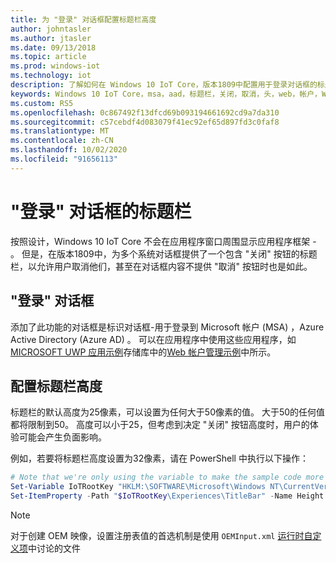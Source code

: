 ```yaml
---
title: 为 "登录" 对话框配置标题栏高度
author: johntasler
ms.author: jtasler
ms.date: 09/13/2018
ms.topic: article
ms.prod: windows-iot
ms.technology: iot
description: 了解如何在 Windows 10 IoT Core，版本1809中配置用于登录对话框的标题栏高度。
keywords: Windows 10 IoT Core，msa，aad，标题栏，关闭，取消，头，web，帐户，WebAccountManagement，登录，签署
ms.custom: RS5
ms.openlocfilehash: 0c867492f13dfcd69b093194661692cd9a7da310
ms.sourcegitcommit: c57cebdf4d083079f41ec92ef65d897fd3c0faf8
ms.translationtype: MT
ms.contentlocale: zh-CN
ms.lasthandoff: 10/02/2020
ms.locfileid: "91656113"
---
```

# <a name="title-bars-for-sign-in-dialogs"></a>"登录" 对话框的标题栏

按照设计，Windows 10 IoT Core 不会在应用程序窗口周围显示应用程序框架 \- 。 但是，在版本1809中，为多个系统对话框提供了一个包含 "关闭" 按钮的标题栏，以允许用户取消他们，甚至在对话框内容不提供 "取消" 按钮时也是如此。

## <a name="sign-in-dialog-boxes"></a>"登录" 对话框

添加了此功能的对话框是标识对话框-用于登录到 Microsoft 帐户 (MSA) ，Azure Active Directory (Azure AD) 。 可以在应用程序中使用这些应用程序，如[MICROSOFT UWP 应用示例](https://github.com/Microsoft/Windows-universal-samples)存储库中的[Web 帐户管理示例](https://github.com/Microsoft/Windows-universal-samples/tree/master/Samples/WebAccountManagement)中所示。

## <a name="configuring-the-title-bar-height"></a>配置标题栏高度

标题栏的默认高度为25像素，可以设置为任何大于50像素的值。 大于50的任何值都将限制到50。 高度可以小于25，但考虑到决定 "关闭" 按钮高度时，用户的体验可能会产生负面影响。

例如，若要将标题栏高度设置为32像素，请在 PowerShell 中执行以下操作：
```powershell
# Note that we're only using the variable to make the sample code more narrow
Set-Variable IoTRootKey "HKLM:\SOFTWARE\Microsoft\Windows NT\CurrentVersion\Winlogon\IoTShellExtension"
Set-ItemProperty -Path "$IoTRootKey\Experiences\TitleBar" -Name Height -Type DWord -Value 32
```

> [!NOTE]
> 对于创建 OEM 映像，设置注册表值的首选机制是使用 `OEMInput.xml` [运行时自定义项](/windows-hardware/manufacture/iot/oscustomizations#runtime-customizations)中讨论的文件
